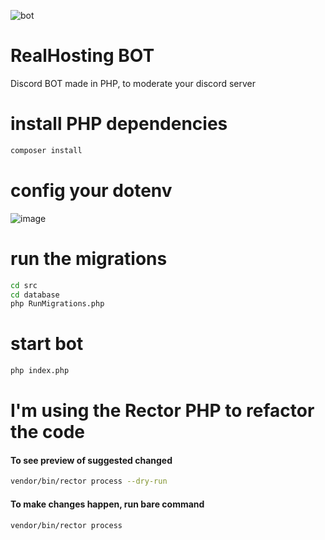 ![bot](https://github.com/LordBluue3/RealHosting-Bot/assets/58037508/ba3b042c-c44e-4b8a-ae4a-b0aacb0900ed)


<h1>RealHosting BOT</h1>

Discord BOT made in PHP, to moderate your discord server


<h1>install PHP dependencies</h1>

```bash
composer install
```

<h1>config your dotenv</h1>

![image](https://github.com/LordBluue3/RealHosting-Bot/assets/58037508/af3d6285-727b-4e72-aa1c-1ca1cf4299fd)


<h1>run the migrations</h1>

```bash
cd src
cd database
php RunMigrations.php
```

<h1>start bot</h1>

```bash
php index.php
```

<h1>I'm using the Rector PHP to refactor the code</h1>
<h4>To see preview of suggested changed</h4>

```bash
vendor/bin/rector process --dry-run
```

<h4>To make changes happen, run bare command</h4>

```bash
vendor/bin/rector process
```
